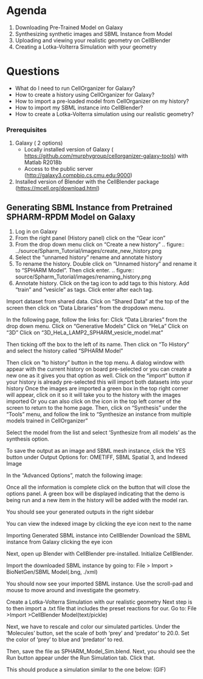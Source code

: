 Agenda
=======

1. Downloading Pre-Trained Model on Galaxy
2. Synthesizing synthetic images and SBML Instance from Model
3. Uploading and viewing your realistic geometry on CellBlender
4. Creating a Lotka-Volterra Simulation with your geometry

Questions
==========

* What do I need to run  CellOrganizer for Galaxy?
* How to create a history using CellOrganizer for Galaxy?
* How to import a pre-loaded model from CellOrganizer on my history?
* How to import my SBML instance into CellBlender?
* How to create a Lotka-Volterra simulation using our realistic geometry?
 
### Prerequisites
1. Galaxy ( 2 options)
   * Locally installed version of Galaxy ( https://github.com/murphygroup/cellorganizer-galaxy-tools) with Matlab R2018b
   * Access to the public server (http://galaxy3.compbio.cs.cmu.edu:9000)
2. Installed version of Blender with the CellBlender package (https://mcell.org/download.html)

## Generating SBML Instance from Pretrained SPHARM-RPDM Model on Galaxy

1. Log in on Galaxy
2. From the right panel (History panel) click on the “Gear icon”
3. From the drop down menu click on “Create a new history”
    .. figure:: ../source/Spharm_Tutorial/images/create_new_history.png
4. Select the “unnamed history” rename and annotate history
5. To rename the history. Double click on “Unnamed history” and rename it to “SPHARM Model”. Then click enter.
    .. figure:: source/Spharm_Tutorial/images/renaming_history.png
6. Annotate history. Click on the tag icon to add tags to this history. Add “train” and “vesicle” as tags. Click enter after each tag. 



Import dataset from shared data. Click on “Shared Data” at the top of the screen then click on “Data Libraries” from the dropdown menu. 

In the following page, follow the links for:
Click “Data Libraries” from the drop down menu.
Click on “Generative Models”
   		Click on “HeLa”
   	            Click on “3D”
		            Click on “3D_HeLa_LAMP2_SPHARM_vesicle_model.mat”
                    		
Then ticking off the box to the left of its name. Then click on “To History” and select the history called “SPHARM Model”



            	
Then click on “to history” button in the top menu.
A dialog window with appear with the current history on board pre-selected or you can create a new one as it gives you that option as well.
Click on the “import” button if your history is already pre-selected this will import both datasets into your history
Once the images are imported a green box in the top right corner will appear, click on it so it will take you to the history with the images imported
Or you can also click on the  icon in the top left corner of the screen  to return to the home page. 
Then, click on “Synthesis” under the “Tools” menu, and follow the link to “Synthesize an instance from multiple models trained in CellOrganizer”


Select the model from the list and select ‘Synthesize from all models’ as the synthesis option.


To save the output as an image and SBML mesh instance, click the YES button under Output Options for: OMETIFF, SBML Spatial 3, and Indexed Image

 
 
In the “Advanced Options”, match the following image:


Once all the information is complete click on the button that will close the options panel. A green box will be displayed indicating that the demo is being run and a new item in the history will be added with the model ran. 

You should see your generated outputs in the right sidebar


You can view the indexed image by clicking the eye icon next to the name

Importing Generated SBML instance into CellBlender
Download the SBML instance from Galaxy clicking the eye icon

Next, open up Blender with CellBlender pre-installed. Initialize CellBlender.

Import the downloaded SBML instance by going to:
 File > Import > BioNetGen/SBML Model(.bng, ./xml) 

You should now see your imported SBML instance. Use the scroll-pad and mouse to move around and investigate the geometry.


Create a Lotka-Volterra Simulation with our realistic geometry
Next step is to then import a .txt file that includes the preset reactions for our. Go to: 
 File >Import >CellBlender Model(text/pickle)

Next, we have to rescale and color our simulated particles. Under the ‘Molecules’ button, set the scale of both ‘prey’ and ‘predator’ to 20.0. Set the color of ‘prey’ to blue and ‘predator’ to red. 


Then, save the file as SPHARM_Model_Sim.blend. Next, you should see the Run button appear under the Run Simulation tab. Click that.


This should produce a simulation similar to the one below: (GIF)
